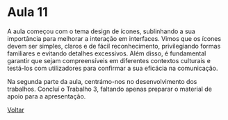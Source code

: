 # Aula 11

A aula começou com o tema design de ícones, sublinhando a sua importância para melhorar a interação em interfaces. 
Vimos que os ícones devem ser simples, claros e de fácil reconhecimento, privilegiando formas familiares e evitando detalhes excessivos.
Além disso, é fundamental garantir que sejam compreensíveis em diferentes contextos culturais e testá-los com utilizadores para confirmar a sua eficácia na comunicação.

Na segunda parte da aula, centrámo-nos no desenvolvimento dos trabalhos. Concluí o Trabalho 3, faltando apenas preparar o material de apoio para a apresentação.

[Voltar](../readme.md)
